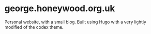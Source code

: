 # george.honeywood.org.uk

Personal website, with a small blog. Built using Hugo with a very lightly modified of the codex theme.
